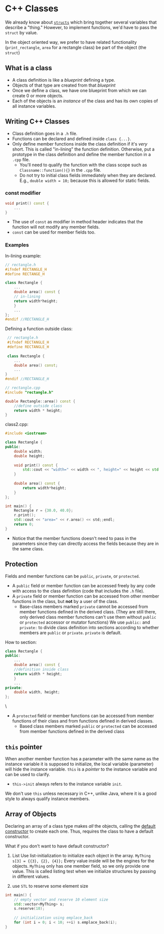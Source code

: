 # C++ Classes
We already know about [`structs`](Structures.md) which bring together several variables that describe a "thing." However, to implement functions, we'd have to pass the `struct` by value. 

In the object oriented way, we prefer to have related functionality (`print_rectangle`, `area` for a rectangle class) be part of the object (the `struct`)

## What is a class
- A class definition is like a *blueprint* defining a type.
- Objects of that type are created from that *blueprint*
- Once we define a class, we have one blueprint from which we can create 0 or more objects.
- Each of the objects is an *instance* of the class and has its own copies of all instance variables.

## Writing C++ Classes
- Class definition goes in a `.h` file. 
 - Functions can be declared and defined inside `class {...}`.
 - Only define member functions inside the class definition if it's *very* short. This is called "in-lining" the function definition. Otherwise, put a prototype in the class definition and define the member function in a `.cpp` file.
	 - You'll need to qualify the function with the class scope such as `Classname::function(){}` in the `.cpp` file.
	 - Do not try to initial class fields immediately when they are declared. E.g., `double width = 10;`  because this is allowed for static fields.

### const modifier
```c++
void print() const {
	...
}
```
- The use of `const` as modifier in method header indicates that the function will not modify any member fields.
- `const` can be used for member fields too.

### Examples
In-lining example:
```c++
// rectangle.h
#ifndef RECTANGLE_H
#define RECTANGE_H

class Rectangle {
	...
	double area() const {
	// in-lining
	return width*height;
	}
	...
};
#endif //RECTANGLE_H
```

Defining a function outside class:
```c++
 // rectangle.h
 #ifndef RECTANGLE_H
 #define RECTANGLE_H
 
 class Rectangle {
 	...
	double area() const;
	...
}
#endif //RECTANGLE_H
```

```c++
// rectangle.cpp
#include "rectangle.h"

double Rectangle::area() const {
	//define outside class
	return width * height;
}
```

class2.cpp:
```c++
#include <iostream>

class Rectangle {
public:
	double width;
	double height;
	
	void print() const {
		std::cout << "width=" << width << ", height=" << height << std::endl;
	}
	
	double area() const {
		return width*height;
	}
};

int main() {
	Rectangle r = {30.0, 40.0};
	r.print();
	std::cout << "area=" << r.area() << std;;endl;
	return 0;
}
```
- Notice that the member functions doesn't need to pass in the parameters since they can directly access the fields because they are in the same class. 

## Protection
Fields and member functions can be `public`, `private`, or `protected`. 
- A `public` field or member function can be accessed freely by any code with access to the class definition (code that includes the `.h` file).
- A `private` field or member function can be accessed from other member functions in the class, but **not** by a user of the class.
	- Base-class members marked `private` cannot be accessed from member functions defined in the derived class. (They are still there, only derived class member functions can't use them without `public` or `protected` accessor or mutator functions)
We use `public:` and `private:` to divide class definition into sections according to whether members are `public` or `private`.
`private` is default.

How to section:
```c++
class Rectangle {
public:
	...
	double area() const {
	//definition inside class
	return width * height;
	}
	...
private:
	double width, height;
};
```
\
- A `protected` field or member functions can be accessed from member functions of their class and from functions defined in derived classes.
	- Based class members marked `public` or `protected` can be accessed from member functions defined in the derived class


## `this` pointer
When another member function has a parameter with the same name as the instance variable it is supposed to initialize, the local variable (parameter) will hide the instance variable.
`this` is a *pointer* to the instance variable and can be used to clarify.
- `this->init` always refers to the instance variable `init`.

We don't use `this` unless necessary in C++, unlike Java, where it is a good style to always qualify instance members.

## Array of Objects
Declaring an array of a class type makes *all* the objects, calling the [default constructor](Constructors%20and%20Destructors.md#Default%20Constructors) to create each one. Thus, requires the class to have a default constructor.

What if you don't want to have default constructor?
1. List 
Use list-initialization to initialize each object in the array.
`MyThing s[3] = {{3}, {2}, {4}};`
Every value inside will be the engines for the objects. `MyThing` only has one member field, so we only provide one value. This is called listing test when we initialize structures by passing in different values. 

2. use `STL` to reserve some element size
```c++
int main() {
	// empty vector and reserve 10 element size
	std::vector<MyThing> s;
	s.reserve(10);
	
	// initialization using emplace_back
	for (int i = 0; i < 10; ++i) s.emplace_back(i);
}
```

